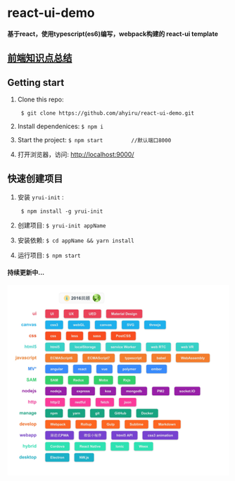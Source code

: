 # react-ui-demo
#### 基于react，使用typescript(es6)编写，webpack构建的 react-ui template

## [前端知识点总结](./doc/前端知识点.md)

## Getting start

1. Clone this repo:

		$ git clone https://github.com/ahyiru/react-ui-demo.git

2. Install dependenices:
`
$ npm i
`

3. Start the project:
`
$ npm start 		//默认端口8000
`

5. 打开浏览器，访问: [http://localhost:9000/](http://localhost:9000/)

## 快速创建项目

1. 安装 `yrui-init` :

		$ npm install -g yrui-init

2. 创建项目:
`
$ yrui-init appName
`

3. 安装依赖:
`
$ cd appName && yarn install
`

4. 运行项目:
`
$ npm start
`

#### 持续更新中...

![2016回顾](doc/2016.png)

